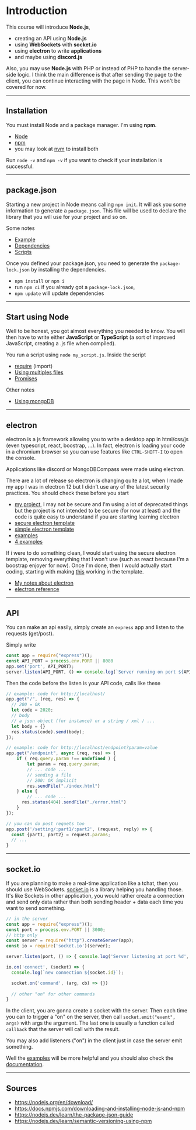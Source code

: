 # Introduction

This course will introduce **Node.js**,

* creating an API using **Node.js**
* using **WebSockets** with **socket.io**
* using **electron** to write **applications**
* and maybe using **discord.js**

Also, you may use **Node.js** with PHP or instead
of PHP to handle the server-side logic. I think the
main difference is that after sending the page to the
client, you can continue interacting with the page
in Node. This won't be covered for now.

<hr class="sr">

## Installation

You must install Node and a package manager. I'm using
**npm**.

* [Node](https://nodejs.org/en/download/)
* [npm](https://docs.npmjs.com/downloading-and-installing-node-js-and-npm)
* you may look at [nvm](https://github.com/nvm-sh/nvm) to install both

Run ``node -v`` and `npm -v` if you want to check if
your installation is successful.

<hr class="sl">

## package.json

Starting a new project in Node means calling
``npm init``. It will ask you some information to
generate a ``package.json``. This file will be used
to declare the library that you will use for your
project and so on.

Some notes

* [Example](node/example.md)
* [Dependencies](node/deps.md)
* [Scripts](node/scripts.md)

Once you defined your package.json, you need to generate
the ``package-lock.json`` by installing the dependencies.

* ``npm install`` or ``npm i``
* run ``npm ci`` if you already got a ``package-lock.json``,
* ``npm update`` will update dependencies

<hr class="sr">

## Start using Node

Well to be honest, you got almost everything you needed
to know. You will then have to write either **JavaScript**
or **TypeScript** (a sort of improved JavaScript, creating
a .js file when compiled).

You run a script using ``node my_script.js``. Inside
the script

* [require](node/require.md) (import)
* [Using multiples files](node/exports.md)
* [Promises](node/promises.md)

Other notes

* [Using mongoDB](node/db/mongo.md)

<hr class="sl">

## electron

electron is a js framework allowing you to write a desktop
app in html/css/js (even typescript, react, boostrap, ...).
In fact, electron is loading your code in a
chromium browser so you can use features like
``CTRL-SHIFT-I`` to open the console.

Applications like discord or MongoDBCompass were
made using electron.

There are a lot of release so electron is changing
quite a lot, when I made my app I was in electron
12 but I didn't use any of the latest security practices.
You should check these before you start

* [my project](https://github.com/lgs-games/prim/tree/master/version_js), I may not
  be secure and I'm using a lot of deprecated things but the project is not intended
  to be secure (for now at least) and the code is quite easy to understand
  if you are starting learning electron
* [secure electron template](https://github.com/reZach/secure-electron-template)
* [simple electron template](https://github.com/electron/electron-quick-start)
* [examples](https://github.com/hokein/electron-sample-apps)
* [4 examples](https://github.com/akabekobeko/examples-electron)

If i were to do something clean, I would start using
the secure electron template, removing everything
that I won't use (such as react because I'm a boostrap
enjoyer for now). Once I'm done, then I would actually
start coding, starting with making 
[this](https://github.com/binaryfunt/electron-seamless-titlebar-tutorial)
working in the template.

* [My notes about electron](electron/notes.md)
* [electron reference](electron/ref.md)

<hr class="sr">

## API

You can make an api easily, simply create an
``express`` app and listen to the requests (get/post).

Simply write 

```js
const app = require("express")();
const API_PORT = process.env.PORT || 8080
app.set('port', API_PORT);
server.listen(API_PORT, () => console.log(`Server running on port ${API_PORT}`));
```

Then the code before the listen is your API code,
calls like these

```js
// example: code for http://localhost/
app.get("/", (req, res) => {
  // 200 = OK
  let code = 2020;
  // body
  // a json object (for instance) or a string / xml / ...
  let body = {}
  res.status(code).send(body);
});

// example: code for http://localhost/endpoint?param=value
app.get("/endpoint", async (req, res) => {
    if ( req.query.param !== undefined ) {
        let param = req.query.param;
        // ... code ...
        // sending a file
        // 200: OK implicit
        res.sendFile("./index.html")
    } else {
        // ... code ...
      res.status(404).sendFile("./error.html")
    }
});

// you can do post requets too
app.post('/setting/:part1/:part2', (request, reply) => {
  const {part1, part2} = request.params;
  // ...
}
```

<hr class="sl">

## socket.io

If you are planning to make a real-time application like
a tchat, then you should use WebSockets. [socket.io](https://socket.io/)
is a library helping you handling those. It's like Sockets
in other application, you would rather create a connection
and send only data rather than both sending header + data
each time you want to send something.

````js
// in the server
const app = require("express")();
const port = process.env.PORT || 3000;
// http only
const server = require("http").createServer(app);
const io = require('socket.io')(server);

server.listen(port, () => { console.log('Server listening at port %d', port); });

io.on('connect', (socket) => {
  console.log(`new connection ${socket.id}`);

  socket.on('command', (arg, cb) => {})
  
  // other "on" for other commands
}
````

In the client, you are gonna create a socket with
the server. Then each time you can to trigger a "on"
on the server, then call ``socket.emit("event", args)``
with args the argument. The last one is usually a function
called ``callback`` that the server will call with the
result.

You may also add listeners ("on") in the client
just in case the server emit something.

Well the [examples](https://github.com/socketio/socket.io/tree/master/examples)
will be more helpful and you should also
check the [documentation](https://socket.io/get-started/).

<hr class="sr">

## Sources

* <https://nodejs.org/en/download/>
* <https://docs.npmjs.com/downloading-and-installing-node-js-and-npm>
* <https://nodejs.dev/learn/the-package-json-guide>
* <https://nodejs.dev/learn/semantic-versioning-using-npm>